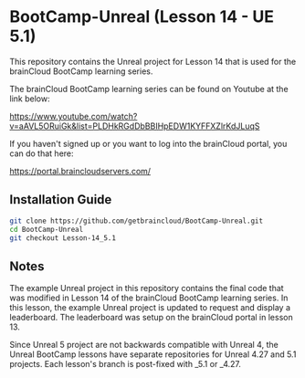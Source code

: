 # BootCamp-Unreal (Lesson 14 - UE 5.1)

This repository contains the Unreal project for Lesson 14 that is used for the brainCloud BootCamp learning series.

The brainCloud BootCamp learning series can be found on Youtube at the link below:

https://www.youtube.com/watch?v=aAVL5ORuiGk&list=PLDHkRGdDbBBIHpEDW1KYFFXZlrKdJLuqS


If you haven't signed up or you want to log into the brainCloud portal, you can do that here:

https://portal.braincloudservers.com/


## Installation Guide

```bash
git clone https://github.com/getbraincloud/BootCamp-Unreal.git
cd BootCamp-Unreal
git checkout Lesson-14_5.1
```

## Notes

The example Unreal project in this repository contains the final code that was modified in Lesson 14 of the brainCloud BootCamp learning series. In this lesson, the example Unreal project is updated to request and display a leaderboard. The leaderboard was setup on the brainCloud portal in lesson 13.

Since Unreal 5 project are not backwards compatible with Unreal 4, the Unreal BootCamp lessons have separate repositories for Unreal 4.27 and 5.1 projects. Each lesson's branch is post-fixed with _5.1 or _4.27.
